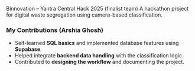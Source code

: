 Binnovation – Yantra Central Hack 2025 (finalist team)
A hackathon project for digital waste segregation using camera-based classification.  

### My Contributions (Arshia Ghosh)
- Self-learned **SQL basics** and implemented database features using **Supabase**.  
- Helped integrate **backend data handling** with the classification logic.  
- Contributed to **designing the workflow** and documenting the project. 